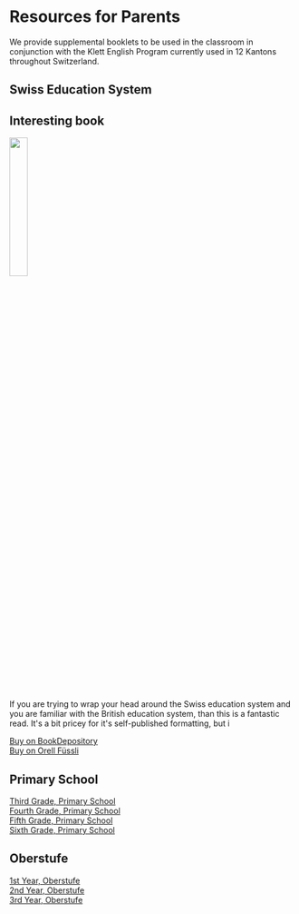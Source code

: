 # Resources for Parents
We provide supplemental booklets to be used in the classroom in conjunction with the Klett English Program currently used in 12 Kantons throughout Switzerland.

## Swiss Education System

## Interesting book

<img src="https://i.imgur.com/9byDLFn.png" width="25%" />

If you are trying to wrap your head around the Swiss education system and you are familiar with the British education system, than this is a fantastic read.  It's a bit pricey for it's self-published formatting, but i 

<a href="https://www.bookdepository.com/Yearling-Marjorie-Kinnan-Rawlings/9780689846236?ref=grid-view&qid=1654272403026&sr=1-2" rel="nofollow"> Buy on BookDepository</a>  
<a href="https://www.orellfuessli.ch/shop/home/artikeldetails/A1001523331" rel="nofollow">Buy on Orell Füssli</a>






## Primary School

[Third Grade, Primary School](/support/primary-3rd)  
[Fourth Grade, Primary School](/support/primary-4th)  
[Fifth Grade, Primary School](/support/primary-5th)  
[Sixth Grade, Primary School](/support/primary-6th)

## Oberstufe

[1st Year, Oberstufe](/support/oberstufe-1)  
[2nd Year, Oberstufe](/support/oberstufe-2)  
[3rd Year, Oberstufe](/support/oberstufe-3)  

<!--stackedit_data:
eyJoaXN0b3J5IjpbNDU2OTQ1OTBdfQ==
-->